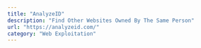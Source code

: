 ```yaml
---
title: "AnalyzeID"
description: "Find Other Websites Owned By The Same Person"
url: "https://analyzeid.com/"
category: "Web Exploitation"
---
```

